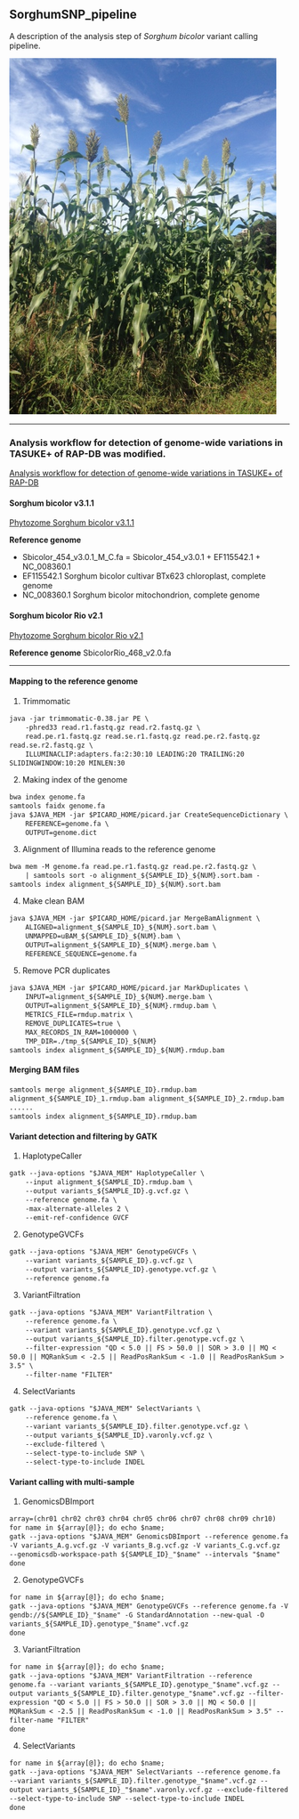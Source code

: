 ## SorghumSNP_pipeline
A description of the analysis step of *Sorghum bicolor* variant calling pipeline.

![sorghum](https://github.com/hkanegae/SorghumSNP_pipeline/blob/main/sorghum.JPG)
***

### Analysis workflow for detection of genome-wide variations in TASUKE+ of RAP-DB was modified.

[Analysis workflow for detection of genome-wide variations in TASUKE+ of RAP-DB](https://rapdb.dna.affrc.go.jp/genome-wide_variations/Analysis_workflow_for_detection_of_genome-wide_var.html)

#### Sorghum bicolor v3.1.1
[Phytozome Sorghum bicolor v3.1.1](https://phytozome-next.jgi.doe.gov/info/Sbicolor_v3_1_1)

__Reference genome__
- Sbicolor_454_v3.0.1_M_C.fa = Sbicolor_454_v3.0.1 + EF115542.1 + NC_008360.1
- EF115542.1 Sorghum bicolor cultivar BTx623 chloroplast, complete genome
- NC_008360.1 Sorghum bicolor mitochondrion, complete genome

#### Sorghum bicolor Rio v2.1
[Phytozome Sorghum bicolor Rio v2.1](https://phytozome-next.jgi.doe.gov/info/SbicolorRio_v2_1)

__Reference genome__
SbicolorRio_468_v2.0.fa
*****
#### Mapping to the reference genome
1. Trimmomatic
```
java -jar trimmomatic-0.38.jar PE \
    -phred33 read.r1.fastq.gz read.r2.fastq.gz \
    read.pe.r1.fastq.gz read.se.r1.fastq.gz read.pe.r2.fastq.gz read.se.r2.fastq.gz \
    ILLUMINACLIP:adapters.fa:2:30:10 LEADING:20 TRAILING:20 SLIDINGWINDOW:10:20 MINLEN:30
```
2. Making index of the genome
```
bwa index genome.fa
samtools faidx genome.fa
java $JAVA_MEM -jar $PICARD_HOME/picard.jar CreateSequenceDictionary \
    REFERENCE=genome.fa \
    OUTPUT=genome.dict
```
3. Alignment of Illumina reads to the reference genome
```
bwa mem -M genome.fa read.pe.r1.fastq.gz read.pe.r2.fastq.gz \
    | samtools sort -o alignment_${SAMPLE_ID}_${NUM}.sort.bam -
samtools index alignment_${SAMPLE_ID}_${NUM}.sort.bam
```
4. Make clean BAM
```
java $JAVA_MEM -jar $PICARD_HOME/picard.jar MergeBamAlignment \
    ALIGNED=alignment_${SAMPLE_ID}_${NUM}.sort.bam \
    UNMAPPED=uBAM_${SAMPLE_ID}_${NUM}.bam \
    OUTPUT=alignment_${SAMPLE_ID}_${NUM}.merge.bam \
    REFERENCE_SEQUENCE=genome.fa
```
5. Remove PCR duplicates
```
java $JAVA_MEM -jar $PICARD_HOME/picard.jar MarkDuplicates \
    INPUT=alignment_${SAMPLE_ID}_${NUM}.merge.bam \
    OUTPUT=alignment_${SAMPLE_ID}_${NUM}.rmdup.bam \
    METRICS_FILE=rmdup.matrix \
    REMOVE_DUPLICATES=true \
    MAX_RECORDS_IN_RAM=1000000 \
    TMP_DIR=./tmp_${SAMPLE_ID}_${NUM}
samtools index alignment_${SAMPLE_ID}_${NUM}.rmdup.bam
```

#### Merging BAM files
```
samtools merge alignment_${SAMPLE_ID}.rmdup.bam alignment_${SAMPLE_ID}_1.rmdup.bam alignment_${SAMPLE_ID}_2.rmdup.bam ......
samtools index alignment_${SAMPLE_ID}.rmdup.bam
```

#### Variant detection and filtering by GATK
1. HaplotypeCaller
```
gatk --java-options "$JAVA_MEM" HaplotypeCaller \
    --input alignment_${SAMPLE_ID}.rmdup.bam \
    --output variants_${SAMPLE_ID}.g.vcf.gz \
    --reference genome.fa \
    -max-alternate-alleles 2 \
    --emit-ref-confidence GVCF
```
2. GenotypeGVCFs
```
gatk --java-options "$JAVA_MEM" GenotypeGVCFs \
    --variant variants_${SAMPLE_ID}.g.vcf.gz \
    --output variants_${SAMPLE_ID}.genotype.vcf.gz \
    --reference genome.fa
```
3. VariantFiltration
```
gatk --java-options "$JAVA_MEM" VariantFiltration \
    --reference genome.fa \
    --variant variants_${SAMPLE_ID}.genotype.vcf.gz \
    --output variants_${SAMPLE_ID}.filter.genotype.vcf.gz \
    --filter-expression "QD < 5.0 || FS > 50.0 || SOR > 3.0 || MQ < 50.0 || MQRankSum < -2.5 || ReadPosRankSum < -1.0 || ReadPosRankSum > 3.5" \
    --filter-name "FILTER"
```
4. SelectVariants
```
gatk --java-options "$JAVA_MEM" SelectVariants \
    --reference genome.fa \
    --variant variants_${SAMPLE_ID}.filter.genotype.vcf.gz \
    --output variants_${SAMPLE_ID}.varonly.vcf.gz \
    --exclude-filtered \
    --select-type-to-include SNP \
    --select-type-to-include INDEL
```

#### Variant calling with multi-sample 
1. GenomicsDBImport
```
array=(chr01 chr02 chr03 chr04 chr05 chr06 chr07 chr08 chr09 chr10)
for name in ${array[@]}; do echo $name; 
gatk --java-options "$JAVA_MEM" GenomicsDBImport --reference genome.fa  -V variants_A.g.vcf.gz -V variants_B.g.vcf.gz -V variants_C.g.vcf.gz  --genomicsdb-workspace-path ${SAMPLE_ID}_"$name" --intervals "$name"
done
```
2. GenotypeGVCFs
```
for name in ${array[@]}; do echo $name;
gatk --java-options "$JAVA_MEM" GenotypeGVCFs --reference genome.fa -V gendb://${SAMPLE_ID}_"$name" -G StandardAnnotation --new-qual -O variants_${SAMPLE_ID}.genotype_"$name".vcf.gz
done
```
3. VariantFiltration
```
for name in ${array[@]}; do echo $name;
gatk --java-options "$JAVA_MEM" VariantFiltration --reference genome.fa --variant variants_${SAMPLE_ID}.genotype_"$name".vcf.gz --output variants_${SAMPLE_ID}.filter.genotype_"$name".vcf.gz --filter-expression "QD < 5.0 || FS > 50.0 || SOR > 3.0 || MQ < 50.0 || MQRankSum < -2.5 || ReadPosRankSum < -1.0 || ReadPosRankSum > 3.5" --filter-name "FILTER"
done
```
4. SelectVariants
```
for name in ${array[@]}; do echo $name;
gatk --java-options "$JAVA_MEM" SelectVariants --reference genome.fa  --variant variants_${SAMPLE_ID}.filter.genotype_"$name".vcf.gz --output variants_${SAMPLE_ID}_"$name".varonly.vcf.gz --exclude-filtered --select-type-to-include SNP --select-type-to-include INDEL
done
```


